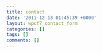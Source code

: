 ```yaml
---
title: contact
date: '2011-12-13 01:45:39 +0000'
layout: wpcf7_contact_form
categories: []
tags: []
comments: []
---
```

